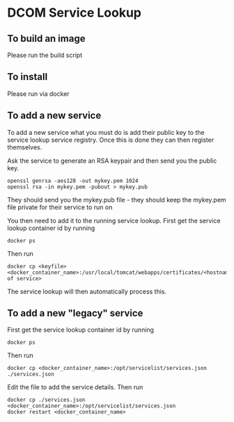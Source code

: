 # DCOM Service Lookup


## To build an image

Please run the build script


## To install

Please run via docker


## To add a new service

To add a new service what you must do is add their public key to the service lookup service registry. Once this is done they can then register themselves.

Ask the service to generate an RSA keypair and then send you the public key.

```
openssl genrsa -aes128 -out mykey.pem 1024
openssl rsa -in mykey.pem -pubout > mykey.pub
```

They should send you the mykey.pub file - they should keep the mykey.pem file private for their service to run on

You then need to add it to the running service lookup. First get the service lookup container id by running

```
docker ps
```

Then run

```
docker cp <keyfile> <docker_container_name>:/usr/local/tomcat/webapps/certificates/<hostname of service>
```

The service lookup will then automatically process this.


## To add a new "legacy" service

First get the service lookup container id by running

```
docker ps
```

Then run

```
docker cp <docker_container_name>:/opt/servicelist/services.json ./services.json
```

Edit the file to add the service details. Then run 

```
docker cp ./services.json <docker_container_name>:/opt/servicelist/services.json 
docker restart <docker_container_name>
```
